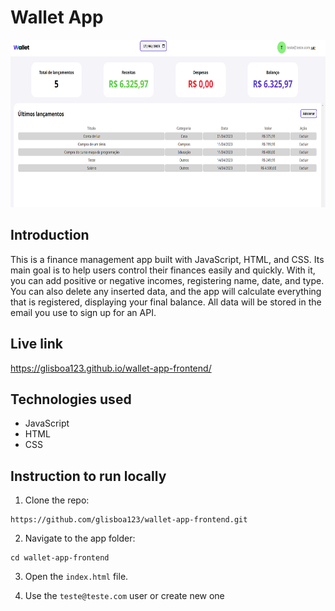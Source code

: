 # Wallet App

<img src="https://github.com/glisboa123/wallet-app-frontend/blob/main/src/img/preview.png" alt="Wallet App Preview" height="268" width="696">

## Introduction

This is a finance management app built with JavaScript, HTML, and CSS. Its main goal is to help users control their finances easily and quickly. With it, you can add positive or negative incomes, registering name, date, and type. You can also delete any inserted data, and the app will calculate everything that is registered, displaying your final balance. All data will be stored in the email you use to sign up for an API.

## Live link

https://glisboa123.github.io/wallet-app-frontend/

## Technologies used

- JavaScript
- HTML
- CSS

## Instruction to run locally

1. Clone the repo:

```
https://github.com/glisboa123/wallet-app-frontend.git
```

2. Navigate to the app folder:

```
cd wallet-app-frontend
```

3. Open the `index.html` file.

4. Use the `teste@teste.com` user or create new one
